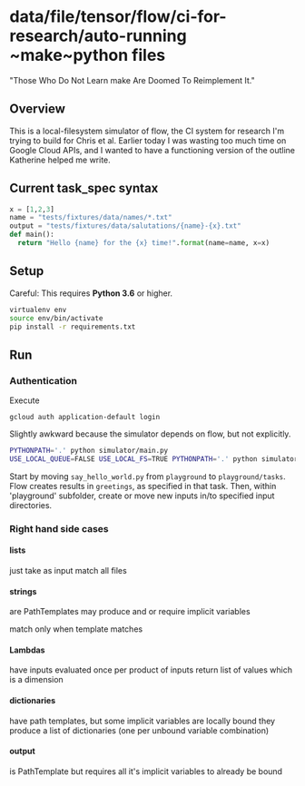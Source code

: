 # data/file/tensor/flow/ci-for-research/auto-running ~make~python files

"Those Who Do Not Learn make Are Doomed To Reimplement It."

## Overview

This is a local-filesystem simulator of flow, the CI system for research
I'm trying to build for Chris et al.
Earlier today I was wasting too much time on Google Cloud APIs, and I wanted
to have a functioning version of the outline Katherine helped me write.

## Current task_spec syntax

```python
x = [1,2,3]
name = "tests/fixtures/data/names/*.txt"
output = "tests/fixtures/data/salutations/{name}-{x}.txt"
def main():
  return "Hello {name} for the {x} time!".format(name=name, x=x)
```

## Setup

Careful: This requires **Python 3.6** or higher.

```bash
virtualenv env
source env/bin/activate
pip install -r requirements.txt
```

## Run

### Authentication

Execute
```
gcloud auth application-default login
```

Slightly awkward because the simulator depends on flow, but not explicitly.

```bash
PYTHONPATH='.' python simulator/main.py
USE_LOCAL_QUEUE=FALSE USE_LOCAL_FS=TRUE PYTHONPATH='.' python simulator/main.py
```

Start by moving `say_hello_world.py` from `playground` to `playground/tasks`.
Flow creates results in `greetings`, as specified in that task.
Then, within 'playground' subfolder, create or move new inputs in/to specified input directories.


### Right hand side cases

#### lists
just take as input
match all files

#### strings
are PathTemplates
may produce and or require implicit variables

match only when template matches

#### Lambdas
have inputs
evaluated once per product of inputs
return list of values which is a dimension

#### dictionaries
have path templates, but some implicit variables are locally bound
they produce a list of dictionaries (one per unbound variable combination)

#### output
is PathTemplate
but requires all it's implicit variables to already be bound
